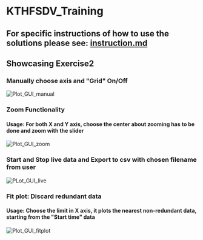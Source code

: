 # KTHFSDV_Training
## For specific instructions of how to use the solutions please see: [instruction.md](instruction.md)
## Showcasing Exercise2
### Manually choose axis and "Grid" On/Off
![Plot_GUI_manual](https://github.com/user-attachments/assets/e1aa3742-264b-4df9-b397-132f8fe12737)
### Zoom Functionality
#### Usage: For both X and Y axis, choose the center about zooming has to be done and zoom with the slider
![Plot_GUI_zoom](https://github.com/user-attachments/assets/3a3b3dd9-0381-4416-bfb1-5c718e05be1c)
### Start and Stop live data and Export to csv with chosen filename from user
![PLot_GUI_live](https://github.com/user-attachments/assets/d054d252-d08b-48a8-98cb-275de30a688f)
### Fit plot: Discard redundant data
#### Usage: Choose the limit in X axis, it plots the nearest non-redundant data, starting from the "Start time" data
![Plot_GUI_fitplot](https://github.com/user-attachments/assets/d5955fc1-db30-4e3d-adf4-2858397f27b1)



